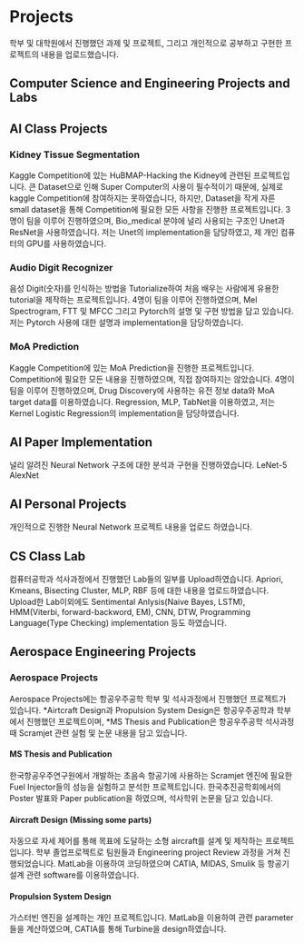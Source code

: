 # Projects

학부 및 대학원에서 진행했던 과제 및 프로젝트, 그리고 개인적으로 공부하고 구현한 프로젝트의 내용을 업로드했습니다.

## Computer Science and Engineering Projects and Labs

## AI Class Projects

### Kidney Tissue Segmentation
Kaggle Competition에 있는 HuBMAP-Hacking the Kidney에 관련된 프로젝트입니다.
큰 Dataset으로 인해 Super Computer의 사용이 필수적이기 때문에, 실제로 kaggle Competition에 참여하지는 못하였습니다,
하지만, Dataset을 작게 자른 small dataset을 통해 Competition에 필요한 모든 사항을 진행한 프로젝트입니다.
3 명이 팀을 이루어 진행하였으며, Bio_medical 분야에 널리 사용되는 구조인 Unet과 ResNet을 사용하였습니다.
저는 Unet의 implementation을 담당하였고, 제 개인 컴퓨터의 GPU를 사용하였습니다. 

### Audio Digit Recognizer
음성 Digit(숫자)를 인식하는 방법을 Tutorialize하여 처음 배우는 사람에게 유용한 tutorial을 제작하는 프로젝트입니다. 
4명이 팀을 이루어 진행하였으며, Mel Spectrogram, FTT 및 MFCC 그리고 Pytorch의 설명 및 구현 방법을 담고 있습니다.
저는 Pytorch 사용에 대한 설명과 implementation을 담당하였습니다.

### MoA Prediction
Kaggle Competition에 있는 MoA Prediction을 진행한 프로젝트입니다.
Competition에 필요한 모든 내용을 진행하였으며, 직접 참여하지는 않았습니다.
4명이 팀을 이루어 진행하였으며, Drug Discovery에 사용하는 유전 정보 data와 MoA target data를 이용하였습니다.
Regression, MLP, TabNet을 이용하였고, 저는 Kernel Logistic Regression의 implementation을 담당하였습니다.

## AI Paper Implementation
널리 알려진 Neural Network 구조에 대한 분석과 구현을 진행하였습니다.
LeNet-5
AlexNet

## AI Personal Projects
개인적으로 진행한 Neural Network 프로젝트 내용을 업로드 하였습니다.


## CS Class Lab
컴퓨터공학과 석사과정에서 진행했던 Lab들의 일부를 Upload하였습니다. 
Apriori, Kmeans, Bisecting Cluster, MLP, RBF 등에 대한 내용을 업로드하였습니다.
Upload한 Lab이외에도 Sentimental Anlysis(Naive Bayes, LSTM), HMM(Viterbi, forward-backword, EM), CNN, DTW, Programming Language(Type Checking) implementation 등도 하였습니다. 

## Aerospace Engineering Projects

### Aerospace Projects
Aerospace Projects에는 항공우주공학 학부 및 석사과정에서 진행했던 프로젝트가 있습니다. 
*Airtcraft Design과 Propulsion System Design은 항공우주공학과 학부에서 진행했던 프로젝트이며,
*MS Thesis and Publication은 항공우주공학 석사과정 때 Scramjet 관련 실험 및 논문 내용을 담고 있습니다.

#### MS Thesis and Publication
한국항공우주연구원에서 개발하는 초음속 항공기에 사용하는 Scramjet 엔진에 필요한 Fuel Injector들의 성능을 실험하고 분석한 프로젝트입니다.
한국추진공학회에서의 Poster 발표와 Paper publication을 하였으며, 석사학위 논문을 담고 있습니다.  

#### Aircraft Design (Missing some parts)
자동으로 자세 제어를 통해 목표에 도달하는 소형 aircraft를 설계 및 제작하는 프로젝트입니다. 
학부 졸업프로젝트로 팀원들과 Engineering project Review 과정을 거쳐 진행되었습니다.
MatLab을 이용하여 코딩하였으며 CATIA, MIDAS, Smulik 등 항공기 설계 관련 software를 이용하였습니다.

#### Propulsion System Design
가스터빈 엔진을 설계하는 개인 프로젝트입니다.
MatLab을 이용하여 관련 parameter들을 계산하였으며, CATIA를 통해 Turbine을 design하였습니다.

 

